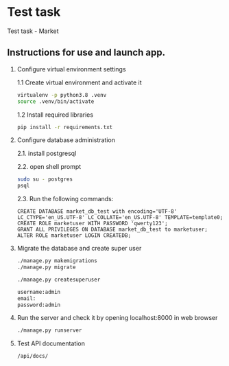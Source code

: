 # Test task

Test task - Market


##  Instructions for use and launch app.

1. Configure virtual environment settings

    1.1 Create virtual environment and activate it
    
    ```bash
    virtualenv -p python3.8 .venv
   source .venv/bin/activate
    ```
    1.2 Install required libraries

    ```bash
    pip install -r requirements.txt
    ```

2. Configure database administration 
    
    2.1. install postgresql
    
    2.2. open shell prompt
    ```bash
    sudo su - postgres
    psql
    ```
    2.3. Run the following commands:
    ```postgresplsql
    CREATE DATABASE market_db_test with encoding='UTF-8' LC_CTYPE='en_US.UTF-8' LC_COLLATE='en_US.UTF-8' TEMPLATE=template0;
    CREATE ROLE marketuser WITH PASSWORD 'qwerty123';
    GRANT ALL PRIVILEGES ON DATABASE market_db_test to marketuser;
    ALTER ROLE marketuser LOGIN CREATEDB;
    ```

3. Migrate the database and create super user

    ```bash
    ./manage.py makemigrations
    ./manage.py migrate
    ```
   
    ```bash
    ./manage.py createsuperuser
   
   username:admin
   email:
   password:admin
    ```

4. Run the server and check it by opening localhost:8000 in web browser

    ```bash
    ./manage.py runserver
    ```
    
5. Test API documentation

    ```
    /api/docs/
    ```

